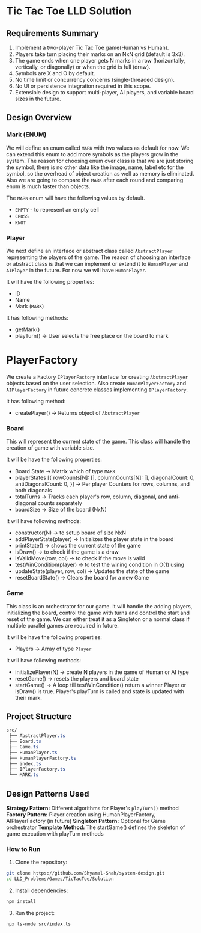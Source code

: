 # Tic Tac Toe LLD Solution

## Requirements Summary

1. Implement a two-player Tic Tac Toe game(Human vs Human).
2. Players take turn placing their marks on an NxN grid (default is 3x3).
3. The game ends when one player gets N marks in a row (horizontally, vertically, or diagonally) or when the grid is full (draw).
4. Symbols are X and O by default.
5. No time limit or concurrency concerns (single-threaded design).
6. No UI or persistence integration required in this scope.
7. Extensible design to support multi-player, AI players, and variable board sizes in the future.

## Design Overview

### Mark (ENUM)

We will define an enum called `MARK` with two values as default for now. We can extend this enum to add more symbols as the players grow in the system. The reason for choosing enum over class is that we are just storing the symbol, there is no other data like the image, name, label etc for the symbol, so the overhead of object creation as well as memory is eliminated. Also we are going to compare the `MARK` after each round and comparing enum is much faster than objects.

The `MARK` enum will have the following values by default.

- `EMPTY` - to represent an empty cell
- `CROSS`
- `KNOT`

### Player

We next define an interface or abstract class called `AbstractPlayer` representing the players of the game. The reason of choosing an interface or abstract class is that we can implement or extend it to `HumanPlayer` and `AIPlayer` in the future. For now we will have `HumanPlayer`.

It will have the following properties:

- ID
- Name
- Mark (`MARK`)

It has following methods:

- getMark()
- playTurn() -> User selects the free place on the board to mark

# PlayerFactory

We create a Factory `IPlayerFactory` interface for creating `AbstractPlayer` objects based on the user selection. Also create `HumanPlayerFactory` and `AIPlayerFactory` in future concrete classes implementing `IPlayerFactory`.

It has following method:

- createPlayer() -> Returns object of `AbstractPlayer`

### Board

This will represent the current state of the game. This class will handle the creation of game with variable size.

It will be have the following properties:

- Board State -> Matrix which of type `MARK`
- playerStates [{
  rowCounts[N]: [],
  columnCounts[N]: [],
  diagonalCount: 0,
  antiDiagonalCount: 0,
  }] -> Per player Counters for rows, columns, and both diagonals
- totalTurns -> Tracks each player's row, column, diagonal, and anti-diagonal counts separately
- boardSize -> Size of the board (NxN)

It will have following methods:

- constructor(N) -> to setup board of size NxN
- addPlayerState(player) -> Initializes the player state in the board
- printState() -> shows the current state of the game
- isDraw() -> to check if the game is a draw
- isValidMove(row, col) -> to check if the move is valid
- testWinCondition(player) -> to test the wining condition in O(1) using
- updateState(player, row, col) -> Updates the state of the game
- resetBoardState() -> Clears the board for a new Game

### Game

This class is an orchestrator for our game. It will handle the adding players, initializing the board, control the game with turns and control the start and reset of the game. We can either treat it as a Singleton or a normal class if multiple parallel games are required in future.

It will be have the following properties:

- Players -> Array of type `Player`

It will have following methods:

- initializePlayer(N) -> create N players in the game of Human or AI type
- resetGame() -> resets the players and board state
- startGame() -> A loop till testWinCondition() return a winner Player or isDraw() is true. Player's playTurn is called and state is updated with their mark.

## Project Structure

```css
src/
 ├── AbstractPlayer.ts
 ├── Board.ts
 ├── Game.ts
 ├── HumanPlayer.ts
 ├── HumanPlayerFactory.ts
 ├── index.ts
 ├── IPlayerFactory.ts
 └── MARK.ts
```

## Design Patterns Used

**Strategy Pattern:** Different algorithms for Player's `playTurn()` method
**Factory Pattern:** Player creation using HumanPlayerFactory, AIPlayerFactory (in future)
**Singleton Pattern:** Optional for Game orchestrator
**Template Method:** The startGame() defines the skeleton of game execution with playTurn methods

### How to Run

1. Clone the repository:

```bash
git clone https://github.com/Shyamal-Shah/system-design.git
cd LLD_Problems/Games/TicTacToe/Solution
```

2. Install dependencies:

```bash
npm install
```

3. Run the project:

```bash
npx ts-node src/index.ts
```
